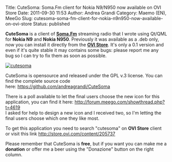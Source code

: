 Title: CuteSoma: Soma.Fm client for Nokia N9/N950 now available on OVI Store
Date: 2011-09-30 11:53
Author: Andrea Grandi
Category: Maemo (EN), MeeGo
Slug: cutesoma-soma-fm-client-for-nokia-n9n950-now-available-on-ovi-store
Status: published

**CuteSoma** is a client of **[Soma.Fm](http://somafm.com/)** streaming
radio that I wrote using Qt/QML for **Nokia N9** and **Nokia N950**.
Previously it was available as a .deb only, now you can install it
directly from the **[OVI Store](http://store.ovi.com/content/205737)**.
It's only a 0.1 version and even if it's quite stable it may contains
some bugs: please report me any bug so I can try to fix them as soon as
possible.

[![cutesoma]({static}/images/2011/09/CuteSoma_ss01-168x300.png)]()

CuteSoma is opensource and released under the GPL v.3 license. You can find the
complete source code here: <https://github.com/andreagrandi/CuteSoma>

There is a poll available to let the final users choose the new icon for this application, you can find it here: [http://forum.meego.com/showthread.php?t=4619  
](http://forum.meego.com/showthread.php?t=4619) 
I asked for help to design a new icon and I received two, so I'm letting the final users choose which one they like most.

To get this application you need to search "cutesoma" on **OVI Store** client or visit this link <http://store.ovi.com/content/205737>

Please remember that CuteSoma is **free**, but if you want you can make me a **donation** or offer me a beer using the "Donazione" button on the right column.
